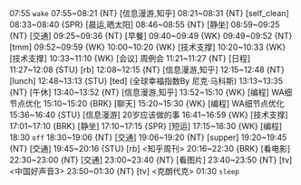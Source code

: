 07:55 `wake`
07:55~08:21 {NT} [信息漫游,知乎]
08:21~08:31 {NT} [self_clean]
08:33~08:40 {SPR} [晨运,晒太阳]
08:46~08:55 {NT} [静坐]
08:59~09:25 {NT} [交通]
09:25~09:36 {NT} [早餐]
09:40~09:49 {WK}
09:49~09:52 {NT} [tmm]
09:52~09:59 {WK}
10:00~10:20 {WK} [技术支撑] <WAUP>
10:20~10:33 {WK} [技术支撑] <WA>
10:33~11:10 {WK} [会议] <WA> 周例会
11:21~11:27 {NT} [日程]
11:27~12:08 {STU} [rb] <human javascript>
12:08~12:15 {NT} [信息漫游,知乎]
12:15~12:48 {NT} [lunch]
12:48~13:13 {STU} [ted] <OTD> (全球幸福指数By 尼克·马科斯)
13:13~13:35 {NT} [午休]
13:40~13:52 {NT} [信息漫游,知乎]
13:52~15:10 {WK} [编程] <WA> WA细节点优化
15:10~15:20 {BRK} [聊天]
15:20~15:30 {WK} [编程] <WA> WA细节点优化
15:36~16:40 {STU} [信息漫游] <quora> 20岁应该做的事
16:41~16:59 {WK} [技术支撑] <WA>
17:01~17:10 {BRK} [静坐]
17:10~17:15 {SPR} [短运]
17:15~18:30 {WK} [编程] <life-time-tracker>
18:30 `off`
18:30~19:06 {NT} [交通]
19:06~19:20 {NT} [supper]
19:20~19:45 {NT} [交通]
19:45~20:16 {STU} [rb] <知乎周刊>
20:16~22:30 {BRK} [看电影]
22:30~23:00 {NT} [交通]
23:00~23:40 {NT} [看图片]
23:40~23:50 {NT} [tv] <中国好声音3>
23:50~01:30 {NT} [tv] <克朗代克>
01:30 `sleep`